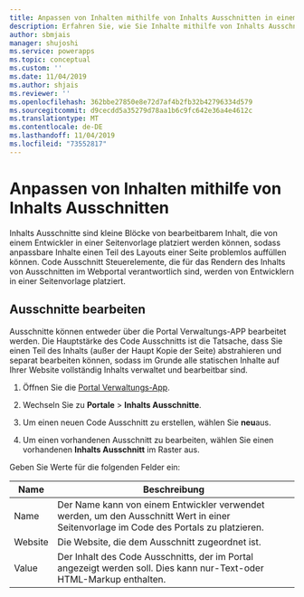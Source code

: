 ```yaml
---
title: Anpassen von Inhalten mithilfe von Inhalts Ausschnitten in einem Portal | MicrosoftDocs
description: Erfahren Sie, wie Sie Inhalte mithilfe von Inhalts Ausschnitten anpassen.
author: sbmjais
manager: shujoshi
ms.service: powerapps
ms.topic: conceptual
ms.custom: ''
ms.date: 11/04/2019
ms.author: shjais
ms.reviewer: ''
ms.openlocfilehash: 362bbe27850e8e72d7af4b2fb32b42796334d579
ms.sourcegitcommit: d9cecdd5a35279d78aa1b6c9fc642e36a4e4612c
ms.translationtype: MT
ms.contentlocale: de-DE
ms.lasthandoff: 11/04/2019
ms.locfileid: "73552817"
---
```

# <a name="customize-content-by-using-content-snippets"></a>Anpassen von Inhalten mithilfe von Inhalts Ausschnitten

Inhalts Ausschnitte sind kleine Blöcke von bearbeitbarem Inhalt, die von einem Entwickler in einer Seitenvorlage platziert werden können, sodass anpassbare Inhalte einen Teil des Layouts einer Seite problemlos auffüllen können. Code Ausschnitt Steuerelemente, die für das Rendern des Inhalts von Ausschnitten im Webportal verantwortlich sind, werden von Entwicklern in einer Seitenvorlage platziert.

## <a name="edit-snippets"></a>Ausschnitte bearbeiten

Ausschnitte können entweder über die Portal Verwaltungs-APP bearbeitet werden. Die Hauptstärke des Code Ausschnitts ist die Tatsache, dass Sie einen Teil des Inhalts (außer der Haupt Kopie der Seite) abstrahieren und separat bearbeiten können, sodass im Grunde alle statischen Inhalte auf Ihrer Website vollständig Inhalts verwaltet und bearbeitbar sind.

1. Öffnen Sie die [Portal Verwaltungs-App](configure-portal.md).

2.  Wechseln Sie zu **Portale** > **Inhalts Ausschnitte**.

3.  Um einen neuen Code Ausschnitt zu erstellen, wählen Sie **neu**aus.

4.  Um einen vorhandenen Ausschnitt zu bearbeiten, wählen Sie einen vorhandenen **Inhalts Ausschnitt** im Raster aus.

Geben Sie Werte für die folgenden Felder ein:

| Name    | Beschreibung                                                                                                   |
|---------|---------------------------------------------------------------------------------------------------------------|
| Name    | Der Name kann von einem Entwickler verwendet werden, um den Ausschnitt Wert in einer Seitenvorlage im Code des Portals zu platzieren. |
| Website | Die Website, die dem Ausschnitt zugeordnet ist.                                                              |
| Value   | Der Inhalt des Code Ausschnitts, der im Portal angezeigt werden soll. Dies kann nur-Text-oder HTML-Markup enthalten.         |



